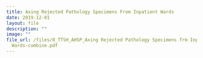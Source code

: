 ```yaml
---
title: Axing Rejected Pathology Specimens From Inpatient Wards
date: 2019-12-01
layout: file
description: ""
image: ""
file_url: /files/8_TTSH_AHSP_Axing Rejected Pathology Specimens frm Inpatient
  Wards-combine.pdf
---
```


